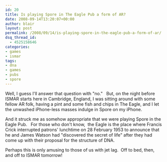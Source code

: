 ```yaml
---
id: 20
title: Is playing Spore in The Eagle Pub a form of AR?
date: 2008-09-14T13:20:07+00:00
author: blair
layout: post
permalink: /2008/09/14/is-playing-spore-in-the-eagle-pub-a-form-of-ar/
dsq_thread_id:
  - 4525158646
categories:
- games
- ismar
tags:
- dna
- games
- pubs
- spore
---
```


Well, I guess I'll answer that question with "no."   But, on the night before ISMAR starts here in Cambridge, England, I was sitting around with some fellow AR folk, having a pint and some fish and chips in The Eagle, and I let the unwashed iPhone-less masses indulge in Spore on my iPhone.

And it struck me as somehow appropriate that we were playing Spore in the Eagle Pub.   For those who don't know,  the Eagle is the place where Francis Crick interrupted patrons' lunchtime on 28 February 1953 to announce that he and James Watson had "discovered the secret of life" after they had come up with their proposal for the structure of DNA. 

Perhaps this is only amusing to those of us with jet lag.  Off to bed, then, and off to ISMAR tomorrow!
